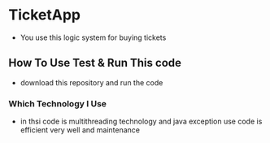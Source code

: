 # TicketApp
   - You use this logic system for buying tickets 
## How To Use Test & Run This code
  - download this repository and run the code
### Which Technology I Use 
   - in thsi code is multithreading technology and java exception use 
     code is efficient very well and maintenance 
